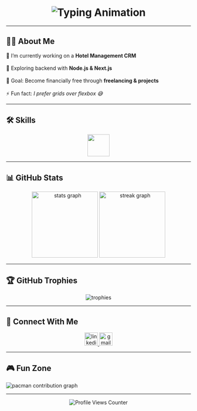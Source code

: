 <h1 align="center">
  <img src="https://readme-typing-svg.demolab.com?font=Fira+Code&size=28&pause=1000&color=36BCF7&center=true&vCenter=true&width=600&lines=👋+Hi,+I'm+Bassel+Ahmed;🚀+Frontend+Developer;⚛️+React.js+%26+Next.js+Specialist;🌱+Learning+Node.js+%26+Backend;🎯+Focused+on+Freelancing+%26+Projects" alt="Typing Animation" />
</h1>

---

<h2 align="left">👨‍💻 About Me</h2>

<p align="left">
🔭 I’m currently working on a <b>Hotel Management CRM</b><br><br>
🌱 Exploring backend with <b>Node.js & Next.js</b><br><br>
🎯 Goal: Become financially free through <b>freelancing & projects</b><br><br>
⚡ Fun fact: <i>I prefer grids over flexbox 😅</i>
</p>

---

<h2 align="left">🛠 Skills</h2>

<div align="center">
  <img src="https://skillicons.dev/icons?i=ts,js,react,nextjs,redux,tailwind,jira,jest" height="60" />
</div>

---

<h2 align="left">📊 GitHub Stats</h2>

<div align="center">
  <img src="https://github-readme-stats.vercel.app/api?username=bassel-ahmed-007&show_icons=true&theme=radical&hide_border=true" height="180" alt="stats graph" />
  <img src="https://github-readme-streak-stats.herokuapp.com?user=bassel-ahmed-007&theme=radical&hide_border=true" height="180" alt="streak graph" />
</div>

---

<h2 align="left">🏆 GitHub Trophies</h2>

<div align="center">
  <img src="https://github-profile-trophy.vercel.app/?username=bassel-ahmed-007&theme=radical&no-frame=true&margin-w=10&margin-h=10" alt="trophies"/>
</div>

---

<h2 align="left">🤝 Connect With Me</h2>

<div align="center">
  <a href="https://www.linkedin.com/in/bassel-ahmed-942105264" target="_blank">
    <img src="https://img.shields.io/badge/LinkedIn-0077B5?style=for-the-badge&logo=linkedin&logoColor=white" height="36" alt="linkedin logo" />
  </a>
  <a href="mailto:basselahmed007@gmail.com" target="_blank">
    <img src="https://img.shields.io/badge/Gmail-D14836?style=for-the-badge&logo=gmail&logoColor=white" height="36" alt="gmail logo" />
  </a>
</div>

---

<h2 align="left">🎮 Fun Zone</h2>

<picture>
  <source media="(prefers-color-scheme: dark)" srcset="https://raw.githubusercontent.com/bassel-ahmed-007/bassel-ahmed-007/output/pacman-contribution-graph-dark.svg">
  <source media="(prefers-color-scheme: light)" srcset="https://raw.githubusercontent.com/bassel-ahmed-007/bassel-ahmed-007/output/pacman-contribution-graph.svg">
  <img alt="pacman contribution graph" src="https://raw.githubusercontent.com/bassel-ahmed-007/bassel-ahmed-007/output/pacman-contribution-graph.svg">
</picture>

---

<div align="center">
  <img src="https://komarev.com/ghpvc/?username=bassel-ahmed-007&style=for-the-badge&color=blueviolet" alt="Profile Views Counter" />
</div>
